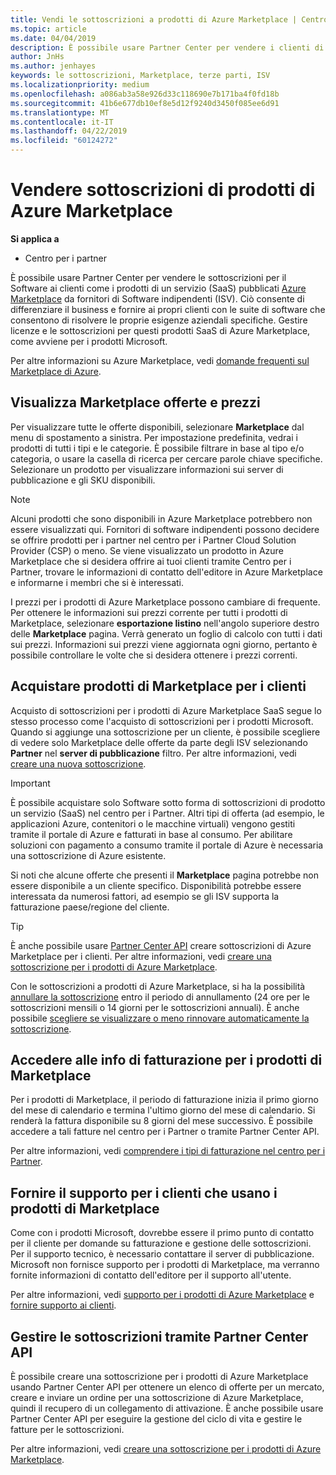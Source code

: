 ```yaml
---
title: Vendi le sottoscrizioni a prodotti di Azure Marketplace | Centro per i partner
ms.topic: article
ms.date: 04/04/2019
description: È possibile usare Partner Center per vendere i clienti di sottoscrizioni per il Software come servizio (SaaS) prodotti pubblicati in Azure Marketplace da fornitori di Software indipendenti (ISV).
author: JnHs
ms.author: jenhayes
keywords: le sottoscrizioni, Marketplace, terze parti, ISV
ms.localizationpriority: medium
ms.openlocfilehash: a086ab3a58e926d33c118690e7b171ba4f0fd18b
ms.sourcegitcommit: 41b6e677db10ef8e5d12f9240d3450f085ee6d91
ms.translationtype: MT
ms.contentlocale: it-IT
ms.lasthandoff: 04/22/2019
ms.locfileid: "60124272"
---
```

# <a name="sell-subscriptions-to-azure-marketplace-products"></a>Vendere sottoscrizioni di prodotti di Azure Marketplace

**Si applica a**

- Centro per i partner

È possibile usare Partner Center per vendere le sottoscrizioni per il Software ai clienti come i prodotti di un servizio (SaaS) pubblicati [Azure Marketplace](https://azuremarketplace.microsoft.com/marketplace) da fornitori di Software indipendenti (ISV). Ciò consente di differenziare il business e fornire ai propri clienti con le suite di software che consentono di risolvere le proprie esigenze aziendali specifiche. Gestire licenze e le sottoscrizioni per questi prodotti SaaS di Azure Marketplace, come avviene per i prodotti Microsoft.

Per altre informazioni su Azure Marketplace, vedi [domande frequenti sul Marketplace di Azure](https://docs.microsoft.com/azure/marketplace/marketplace-faq-publisher-guide).

## <a name="view-marketplace-offers-and-pricing"></a>Visualizza Marketplace offerte e prezzi

Per visualizzare tutte le offerte disponibili, selezionare **Marketplace** dal menu di spostamento a sinistra. Per impostazione predefinita, vedrai i prodotti di tutti i tipi e le categorie. È possibile filtrare in base al tipo e/o categoria, o usare la casella di ricerca per cercare parole chiave specifiche. Selezionare un prodotto per visualizzare informazioni sui server di pubblicazione e gli SKU disponibili.

> [!NOTE]
> Alcuni prodotti che sono disponibili in Azure Marketplace potrebbero non essere visualizzati qui. Fornitori di software indipendenti possono decidere se offrire prodotti per i partner nel centro per i Partner Cloud Solution Provider (CSP) o meno. Se viene visualizzato un prodotto in Azure Marketplace che si desidera offrire ai tuoi clienti tramite Centro per i Partner, trovare le informazioni di contatto dell'editore in Azure Marketplace e informarne i membri che si è interessati.

I prezzi per i prodotti di Azure Marketplace possono cambiare di frequente. Per ottenere le informazioni sui prezzi corrente per tutti i prodotti di Marketplace, selezionare **esportazione listino** nell'angolo superiore destro delle **Marketplace** pagina. Verrà generato un foglio di calcolo con tutti i dati sui prezzi. Informazioni sui prezzi viene aggiornata ogni giorno, pertanto è possibile controllare le volte che si desidera ottenere i prezzi correnti.

## <a name="purchase-marketplace-products-for-your-customers"></a>Acquistare prodotti di Marketplace per i clienti

Acquisto di sottoscrizioni per i prodotti di Azure Marketplace SaaS segue lo stesso processo come l'acquisto di sottoscrizioni per i prodotti Microsoft. Quando si aggiunge una sottoscrizione per un cliente, è possibile scegliere di vedere solo Marketplace delle offerte da parte degli ISV selezionando **Partner** nel **server di pubblicazione** filtro. Per altre informazioni, vedi [creare una nuova sottoscrizione](create-a-new-subscription.md).

> [!IMPORTANT]
> È possibile acquistare solo Software sotto forma di sottoscrizioni di prodotto un servizio (SaaS) nel centro per i Partner. Altri tipi di offerta (ad esempio, le applicazioni Azure, contenitori o le macchine virtuali) vengono gestiti tramite il portale di Azure e fatturati in base al consumo. Per abilitare soluzioni con pagamento a consumo tramite il portale di Azure è necessaria una sottoscrizione di Azure esistente.

Si noti che alcune offerte che presenti il **Marketplace** pagina potrebbe non essere disponibile a un cliente specifico. Disponibilità potrebbe essere interessata da numerosi fattori, ad esempio se gli ISV supporta la fatturazione paese/regione del cliente.

> [!TIP]
> È anche possibile usare [Partner Center API](https://docs.microsoft.com/partner-center/develop/) creare sottoscrizioni di Azure Marketplace per i clienti. Per altre informazioni, vedi [creare una sottoscrizione per i prodotti di Azure Marketplace](https://docs.microsoft.com/partner-center/develop/create-subscription-azure-marketplace-products).

Con le sottoscrizioni a prodotti di Azure Marketplace, si ha la possibilità [annullare la sottoscrizione](https://docs.microsoft.com/partner-center/create-a-new-subscription#cancel-a-subscription) entro il periodo di annullamento (24 ore per le sottoscrizioni mensili o 14 giorni per le sottoscrizioni annuali). È anche possibile [scegliere se visualizzare o meno rinnovare automaticamente la sottoscrizione](https://docs.microsoft.com/partner-center/create-a-new-subscription#choose-whether-to-automatically-renew-an-azure-marketplace-subscription).

## <a name="access-billing-info-for-marketplace-products"></a>Accedere alle info di fatturazione per i prodotti di Marketplace

Per i prodotti di Marketplace, il periodo di fatturazione inizia il primo giorno del mese di calendario e termina l'ultimo giorno del mese di calendario. Si renderà la fattura disponibile su 8 giorni del mese successivo. È possibile accedere a tali fatture nel centro per i Partner o tramite Partner Center API.

Per altre informazioni, vedi [comprendere i tipi di fatturazione nel centro per i Partner](https://docs.microsoft.com/partner-center/billing-different-types#billing-for-one-time-and-select-recurring-charges).

## <a name="provide-support-for-customers-using-marketplace-products"></a>Fornire il supporto per i clienti che usano i prodotti di Marketplace

Come con i prodotti Microsoft, dovrebbe essere il primo punto di contatto per il cliente per domande su fatturazione e gestione delle sottoscrizioni. Per il supporto tecnico, è necessario contattare il server di pubblicazione. Microsoft non fornisce supporto per i prodotti di Marketplace, ma verranno fornite informazioni di contatto dell'editore per il supporto all'utente.

Per altre informazioni, vedi [supporto per i prodotti di Azure Marketplace](https://docs.microsoft.com/partner-center/report-problems-on-behalf-of-a-customer#support-for-azure-marketplace-products) e [fornire supporto ai clienti](https://docs.microsoft.com/partner-center/customer-support).

## <a name="manage-subscriptions-using-partner-center-apis"></a>Gestire le sottoscrizioni tramite Partner Center API

È possibile creare una sottoscrizione per i prodotti di Azure Marketplace usando Partner Center API per ottenere un elenco di offerte per un mercato, creare e inviare un ordine per una sottoscrizione di Azure Marketplace, quindi il recupero di un collegamento di attivazione. È anche possibile usare Partner Center API per eseguire la gestione del ciclo di vita e gestire le fatture per le sottoscrizioni.

Per altre informazioni, vedi [creare una sottoscrizione per i prodotti di Azure Marketplace](https://docs.microsoft.com/partner-center/develop/create-subscription-azure-marketplace-products).